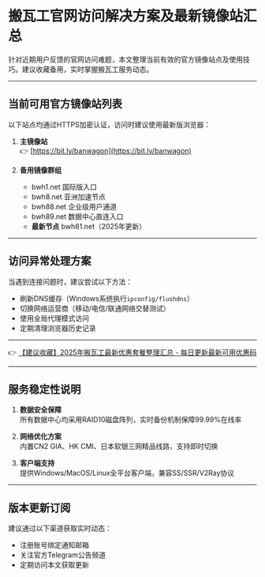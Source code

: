 # 搬瓦工官网访问解决方案及最新镜像站汇总

针对近期用户反馈的官网访问难题，本文整理当前有效的官方镜像站点及使用技巧。建议收藏备用，实时掌握搬瓦工服务动态。

---

## 当前可用官方镜像站列表

以下站点均通过HTTPS加密认证，访问时建议使用最新版浏览器：

1. **主镜像站**  
   👉 [https://bit.ly/banwagon](https://bit.ly/banwagon)

2. **备用镜像群组**  
   - bwh1.net 国际版入口  
   - bwh8.net 亚洲加速节点  
   - bwh88.net 企业级用户通道  
   - bwh89.net 数据中心直连入口  
   - **最新节点** bwh81.net（2025年更新）

---

## 访问异常处理方案

当遇到连接问题时，建议尝试以下方法：
- 刷新DNS缓存（Windows系统执行`ipconfig/flushdns`）
- 切换网络运营商（移动/电信/联通网络交替测试）
- 使用全局代理模式访问
- 定期清理浏览器历史记录

---

👉 [【建议收藏】2025年搬瓦工最新优惠套餐整理汇总 - 每日更新最新可用优惠码](https://bit.ly/banwagon)

---

## 服务稳定性说明

1. **数据安全保障**  
   所有数据中心均采用RAID10磁盘阵列，实时备份机制保障99.99%在线率

2. **网络优化方案**  
   内置CN2 GIA、HK CMI、日本软银三网精品线路，支持即时切换

3. **客户端支持**  
   提供Windows/MacOS/Linux全平台客户端，兼容SS/SSR/V2Ray协议

---

## 版本更新订阅

建议通过以下渠道获取实时动态：
- 注册账号绑定通知邮箱
- 关注官方Telegram公告频道
- 定期访问本文获取更新